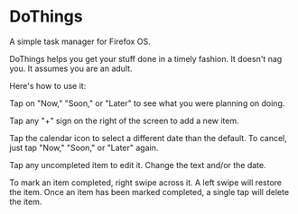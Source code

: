 DoThings
========

A simple task manager for Firefox OS.


DoThings helps you get your stuff done in a timely fashion. It doesn't
nag you. It assumes you are an adult.

Here's how to use it:

Tap on "Now," "Soon," or "Later" to see what you were planning
on doing.

Tap any "+" sign on the right of the screen to add a new item.

Tap the calendar icon to select a different date than the default. To
cancel, just tap "Now," "Soon," or "Later" again.

Tap any uncompleted item to edit it. Change the text and/or the
date.

To mark an item completed, right swipe across it. A left swipe
will restore the item. Once an item has been marked completed, a single
tap will delete the item.
